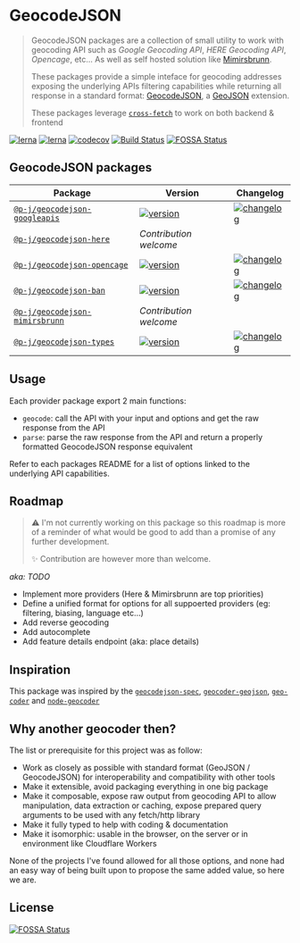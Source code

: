 # GeocodeJSON

> GeocodeJSON packages are a collection of small utility to work with geocoding API such as _Google Geocoding API_, _HERE Geocoding API_, _Opencage_, etc... As well as self hosted solution like [Mimirsbrunn](https://github.com/CanalTP/mimirsbrunn).
>
> These packages provide a simple inteface for geocoding addresses exposing the underlying APIs filtering capabilities while returning all response in a standard format: [GeocodeJSON](https://github.com/geocoders/geocodejson-spec/tree/master/draft),
> a [GeoJSON](https://tools.ietf.org/html/rfc7946) extension.
>
> These packages leverage [`cross-fetch`](https://github.com/lquixada/cross-fetch) to work on both backend & frontend

[![lerna](https://img.shields.io/badge/build%20with-lerna-cc00ff?style=flat-square)](https://lerna.js.org/)
[![lerna](https://img.shields.io/badge/released%20with-changeset-blue?style=flat-square)](https://github.com/atlassian/changesets/)
[![codecov](https://img.shields.io/codecov/c/github/p-j/geocodejson?style=flat-square)](https://codecov.io/gh/p-j/geocodejson)
[![Build Status](https://img.shields.io/github/actions/workflow/status/p-j/geocodejson/build.yml?branch=main&style=flat-square)](https://github.com/p-j/geocodejson/actions?query=workflow%3ABuild)
[![FOSSA Status](https://app.fossa.com/api/projects/git%2Bgithub.com%2Fp-j%2Fgeocodejson.svg?type=shield)](https://app.fossa.com/projects/git%2Bgithub.com%2Fp-j%2Fgeocodejson?ref=badge_shield)

## GeocodeJSON packages

| Package                                                                                                       | Version                                                                                                                                         | Changelog                                                                                                                                  |
| ------------------------------------------------------------------------------------------------------------- | ----------------------------------------------------------------------------------------------------------------------------------------------- | ------------------------------------------------------------------------------------------------------------------------------------------ |
| [`@p-j/geocodejson-googleapis`](https://github.com/p-j/geocodejson/tree/main/packages/geocodejson-googleapis) | [![version](https://img.shields.io/npm/v/@p-j/geocodejson-googleapis?style=flat-square)](https://npmjs.com/package/@p-j/geocodejson-googleapis) | [![changelog](https://img.shields.io/badge/changelog-%2B-lightgrey?style=flat-square)](https://changelogs.xyz/@p-j/geocodejson-googleapis) |
| [`@p-j/geocodejson-here`](#)                                                                                  | _Contribution welcome_                                                                                                                          |                                                                                                                                            |
| [`@p-j/geocodejson-opencage`](https://github.com/p-j/geocodejson/tree/main/packages/geocodejson-opencage)     | [![version](https://img.shields.io/npm/v/@p-j/geocodejson-opencage?style=flat-square)](https://npmjs.com/package/@p-j/geocodejson-opencage)     | [![changelog](https://img.shields.io/badge/changelog-%2B-lightgrey?style=flat-square)](https://changelogs.xyz/@p-j/geocodejson-opencage)   |
| [`@p-j/geocodejson-ban`](https://github.com/p-j/geocodejson/tree/main/packages/geocodejson-ban)               | [![version](https://img.shields.io/npm/v/@p-j/geocodejson-ban?style=flat-square)](https://npmjs.com/package/@p-j/geocodejson-ban)               | [![changelog](https://img.shields.io/badge/changelog-%2B-lightgrey?style=flat-square)](https://changelogs.xyz/@p-j/geocodejson-ban)        |
| [`@p-j/geocodejson-mimirsbrunn`](#)                                                                           | _Contribution welcome_                                                                                                                          |                                                                                                                                            |
| [`@p-j/geocodejson-types`](https://github.com/p-j/geocodejson/tree/main/packages/geocodejson-types)           | [![version](https://img.shields.io/npm/v/@p-j/geocodejson-types?style=flat-square)](https://npmjs.com/package/@p-j/geocodejson-types)           | [![changelog](https://img.shields.io/badge/changelog-%2B-lightgrey?style=flat-square)](https://changelogs.xyz/@p-j/geocodejson-types)      |

## Usage

Each provider package export 2 main functions:

- `geocode`: call the API with your input and options and get the raw response from the API
- `parse`: parse the raw response from the API and return a properly formatted GeocodeJSON response equivalent

Refer to each packages README for a list of options linked to the underlying API capabilities.

## Roadmap

> ⚠️ I'm not currently working on this package so this roadmap is more of a reminder of what would be good to add than a promise of any further development.
>
> ✨ Contribution are however more than welcome.

_aka: TODO_

- Implement more providers (Here & Mimirsbrunn are top priorities)
- Define a unified format for options for all suppoerted providers (eg: filtering, biasing, language etc...)
- Add reverse geocoding
- Add autocomplete
- Add feature details endpoint (aka: place details)

## Inspiration

This package was inspired by the [`geocodejson-spec`](https://github.com/geocoders/geocodejson-spec/tree/master/draft), [`geocoder-geojson`](https://github.com/DenisCarriere/geocoder-geojson#readme), [`geo-coder`](https://github.com/allenhwkim/geo-coder) and [`node-geocoder`](https://github.com/nchaulet/node-geocoder)

## Why another geocoder then?

The list or prerequisite for this project was as follow:

- Work as closely as possible with standard format (GeoJSON / GeocodeJSON) for interoperability and compatibility with other tools
- Make it extensible, avoid packaging everything in one big package
- Make it composable, expose raw output from geocoding API to allow manipulation, data extraction or caching, expose prepared query arguments to be used with any fetch/http library
- Make it fully typed to help with coding & documentation
- Make it isomorphic: usable in the browser, on the server or in environment like Cloudflare Workers

None of the projects I've found allowed for all those options, and none had an easy way of being built upon to propose the same added value, so here we are.

## License

[![FOSSA Status](https://app.fossa.com/api/projects/git%2Bgithub.com%2Fp-j%2Fgeocodejson.svg?type=large)](https://app.fossa.com/projects/git%2Bgithub.com%2Fp-j%2Fgeocodejson?ref=badge_large)
